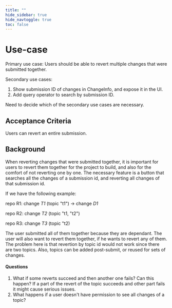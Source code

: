 ```yaml
---
title: ""
hide_sidebar: true
hide_navtoggle: true
toc: false
---
```


# Use-case

Primary use case: Users should be able to revert multiple changes that were
submitted together.

Secondary use cases:

1. Show submission ID of changes in ChangeInfo, and expose it in the UI.
2. Add query operator to search by submission ID.

Need to decide which of the secondary use cases are necessary.

## <a id="acceptance-criteria"> Acceptance Criteria

Users can revert an entire submission.

## <a id="background"> Background

When reverting changes that were submitted together, it is important for users
to revert them together for the project to build, and also for the comfort of
not reverting one by one. The necessary feature is a button that searches all
the changes of a submission id, and reverting all changes of that submission id.

If we have the following example:

repo R1: change *T1* (topic "t1") -> change *D1*

repo R2: change *T2* (topic "t1, "t2")

repo R3: change *T3* (topic "t2)

The user submitted all of them together because they are dependant. The user will
also want to revert them together, if he wants to revert any of them.
The problem here is that revertion by topic id would not work since there are two
topics. Also, topics can be added post-submit, or reused for sets of changes.

#### <a id="questions"> Questions

1. What if some reverts succeed and then another one fails? Can this happen?
If a part of the revert of the topic succeeds and other part fails it might
cause serious issues.
2. What happens if a user doesn't have permission to see all changes of a
topic?